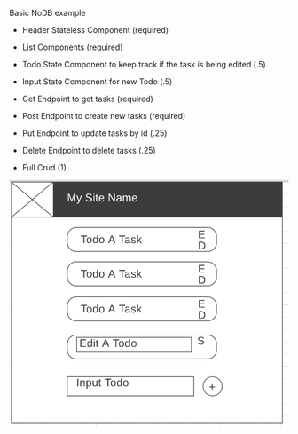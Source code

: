 
Basic NoDB example

- Header Stateless Component (required)

- List Components (required)

- Todo State Component to keep track if the task is being edited (.5)

- Input State Component for new Todo (.5)

- Get Endpoint to get tasks (required)

- Post Endpoint to create new tasks (required)

- Put Endpoint to update tasks by id (.25)

- Delete Endpoint to delete tasks (.25)

- Full Crud (1)

![Wireframe Example](NoDBWireframe.png)
